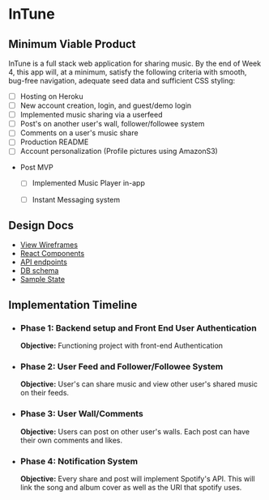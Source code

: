 # InTune


## Minimum Viable Product

InTune is a full stack web application for sharing music. By the end of Week 4, this app will, at a minimum, satisfy the following criteria with smooth, bug-free navigation, adequate seed data and sufficient CSS styling:

- [ ] Hosting on Heroku
- [ ] New account creation, login, and guest/demo login
- [ ] Implemented music sharing via a userfeed
- [ ] Post's on another user's wall, follower/followee system
- [ ] Comments on a user's music share
- [ ] Production README
- [ ] Account personalization (Profile pictures using AmazonS3) 
- Post MVP 
   -  [ ] Implemented Music Player in-app
   - [ ] Instant Messaging system


## Design Docs
- [View Wireframes](/docs/wireframes)
- [React Components](component-hierarchy.md)
- [API endpoints](api-endpoints.md)
- [DB schema](schema.md)
- [Sample State](sample-state.md)

## Implementation Timeline

- ### Phase 1: Backend setup and Front End User Authentication
    **Objective:** Functioning project with front-end Authentication

- ### Phase 2: User Feed and Follower/Followee System
    **Objective:** User's can share music and view other user's shared music on their feeds.

- ### Phase 3: User Wall/Comments

    **Objective:** Users can post on other user's walls. Each post can have their own comments and likes. 

- ### Phase 4: Notification System

    **Objective:** Every share and post will implement Spotify's API. This will link the song and album cover as well as the URI that spotify uses.